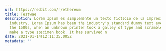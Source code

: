 ```yaml
---
url: https://reddit.com/r/ethereum
title: Testwae
description: Lorem Ipsum es simplemente un texto ficticio de la impresión y tipografía
  industry. Lorem Ipsum has been the industry's standard dummy text ever since
  the 1500s, when an unknown printer took a galley of type and scrambled it to
  make a type specimen book. It has survived n
date: 2021-01-14T12:11:35.005Z
metadata: ''
---
```



